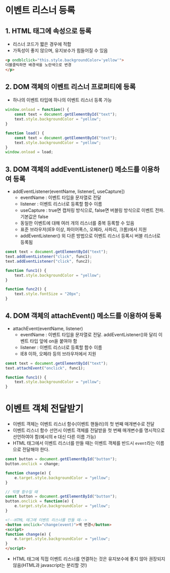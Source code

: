 # 이벤트 리스너 등록
## 1. HTML 태그에 속성으로 등록
* 리스너 코드가 짧은 경우에 적합
* 가독성이 좋지 않으며, 유지보수가 힘들어질 수 있음

```html
<p ondblclick="this.style.backgroundColor='yellow'">
더블클릭하면 배경색을 노란색으로 변경
</p>
```

## 2. DOM 객체의 이벤트 리스너 프로퍼티에 등록
* 하나의 이벤트 타입에 하나의 이벤트 리스너 등록 가능

```javascript
window.onload = function() {
    const text = document.getElementById("text");
    text.style.backgroundColor = "yellow";
}
```
```javascript
function load() {
    const text = document.getElementById("text");
    text.style.backgroundColor = "yellow";
}
window.onload = load;
```

## 3. DOM 객체의 addEventListener() 메소드를 이용하여 등록
* addEventListener(eventName, listener[, useCapture])
  * eventName : 이벤트 타입을 문자열로 전달
  * listener : 이벤트 리스너로 등록할 함수 이름
  * useCapture : true면 캡처링 방식으로, false면 버블링 방식으로 이벤트 전파. 기본값은 false
  * 동일한 이벤트에 대해 여러 개의 리스너를 중복 등록할 수 있음
  * 표준 브라우저(IE9 이상, 파이어폭스, 오페라, 사파리, 크롬)에서 지원
  * addEventListener() 외 다른 방법으로 이벤트 리스너 등록시 버블 리스너로 등록됨
 
```javascript
const text = document.getElementById("text");
text.addEventListener("click", func1);
text.addEventListener("click", func2);

function func1() {
    text.style.backgroundColor = "yellow";
}

function func2() {
    text.style.fontSize = "20px";
}
```

## 4. DOM 객체의 attachEvent() 메소드를 이용하여 등록
* attachEvent(eventName, listener)
    * eventName : 이벤트 타입을 문자열로 전달. addEventListener()와 달리 이벤트 타입 앞에 on을 붙여야 함
    * listener : 이벤트 리스너로 등록할 함수 이름
    * IE8 이하, 오페라 등의 브라우저에서 지원
    
```javascript
const text = document.getElementById("text");
text.attachEvent("onclick", func1);

function func1() {
    text.style.backgroundColor = "yellow";
}
```

# 이벤트 객체 전달받기
* 이벤트 객체는 이벤트 리스너 함수(이벤트 핸들러)의 첫 번째 매개변수로 전달
* 이벤트 리스너 함수 선언시 이벤트 객체를 전달받을 첫 번째 매개변수를 명시적으로 선언하여야 함(예시의 e 대신 다른 이름 가능)
* HTML 태그에서 이벤트 리스너를 만들 때는 이벤트 객체를 반드시 `event`라는 이름으로 전달해야 한다.

```javascript
const button = document.getElementById("button");
button.onclick = change;

function change(e) {
    e.target.style.backgroundColor = "yellow";
}
```
```javascript
// 익명 함수일 때
const button = document.getElementById("button");
button.onclick = function(e) {
    e.target.style.backgroundColor = "yellow";
}
```
```html
<!--HTML 태그에 이벤트 리스너를 만들 때-->
<button onclick="change(event)">색 변경</button>
<script>
function change(e) {
    e.target.style.backgroundColor = "yellow";
}  
</script>
```
* HTML 태그에 직접 이벤트 리스너를 연결하는 것은 유지보수에 좋지 않아 권장되지 않음(HTML과 javascript는 분리할 것!)
